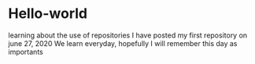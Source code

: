 # Hello-world
learning about the use of repositories
I have posted my first repository on june 27, 2020
We learn everyday, hopefully I will remember this day as importants
